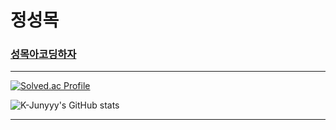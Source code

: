 # 정성목

### [성목아코딩하자](http://tjdahr25.tistory.com)
----------------------------

[![Solved.ac Profile](http://mazassumnida.wtf/api/v2/generate_badge?boj=tjdahr25)](https://solved.ac/tjdahr25) 







![K-Junyyy's GitHub stats](https://github-readme-stats.vercel.app/api?username=JeongSeongMOk&show_icons=true&theme=dark)

-------------------------------


<!--
**JeongSeongMok/JeongSeongMok** is a ✨ _special_ ✨ repository because its `README.md` (this file) appears on your GitHub profile.

Here are some ideas to get you started:

- 🔭 I’m currently working on ...
- 🌱 I’m currently learning ...
- 👯 I’m looking to collaborate on ...
- 🤔 I’m looking for help with ...
- 💬 Ask me about ...
- 📫 How to reach me: ...
- 😄 Pronouns: ...
- ⚡ Fun fact: ...
-->
